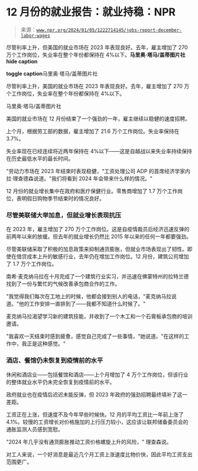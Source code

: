 <!--yml

category: 未分类

date: 2024-05-27 14:35:29

-->

# 12 月份的就业报告：就业持稳：NPR

> 来源：[`www.npr.org/2024/01/05/1222714145/jobs-report-december-labor-wages`](https://www.npr.org/2024/01/05/1222714145/jobs-report-december-labor-wages)

尽管利率上升，但美国的就业市场在 2023 年表现良好。去年，雇主增加了 270 万个工作岗位，失业率在整个年份都保持在 4%以下。**马里奥·塔马/盖蒂图片社** ****hide caption****

****toggle caption****马里奥·塔马/盖蒂图片社

尽管利率上升，美国的就业市场在 2023 年表现良好。去年，雇主增加了 270 万个工作岗位，失业率在整个年份都保持在 4%以下。

马里奥·塔马/盖蒂图片社

美国的就业市场在 12 月份结束了一个强劲的一年，雇主继续以稳健的速度招聘。

上个月，根据劳工部的数据，雇主增加了 21.6 万个工作岗位。失业率保持在 3.7%。

失业率现在已经连续将近两年保持在 4%以下——这是自越战以来失业率持续保持在历史最低水平的最长时间。

"劳动力市场在 2023 年结束时表现稳健，"工资处理公司 ADP 的首席经济学家内拉·理查德森说道。"我们将看到 2024 年会带来什么样的情况。"

12 月份的就业增长集中在政府和医疗保健行业。零售商增加了 1.7 万个工作岗位，表明假日购物季节结束时的情况良好。

### 尽管美联储大举加息，但就业增长表现抗压

在 2023 年，雇主增加了 270 万个工作岗位。这是自疫情裁员后经济迅速反弹的前两年以来的放缓。但去年的就业增长仍然比 2015 年以来的任何一年都要强劲。

尽管美联储采取了积极的加息政策来抑制通货膨胀，但就业市场表现出了韧性。即使在借贷成本上升的敏感行业，去年仍在增加工作岗位。12 月份，建筑公司增加了 1.7 万个工作岗位。

南希·麦克纳马拉在十月完成了一个建筑行业实习，并迅速在佛蒙特州的拉特兰德找到了一份与繁忙的气候改善承包商合作的工作。

"我觉得我们每次在工地上的时候，他都会接到别人的电话，"麦克纳马拉说道。"他的工作安排一直排到了——我都不知道什么时候了。"

麦克纳马拉渴望学习新的建筑技能，并收到了一个木工和一个石膏板承包商的培训邀请。

"我喜欢一天结束时感到疲惫，感觉自己完成了一些事情，"她说道。"在这样的工作中，我正是这种感觉。"

### 酒店、餐馆仍未恢复到疫情前的水平

休闲和酒店业——包括餐馆和酒店——上个月增加了 4 万个工作岗位，但该行业的整体就业水平仍未完全恢复到疫情前的水平。

政府就业也在疫情后迟迟未能反弹，但 2023 年政府的强劲招聘最终填补了这一差距。

工资正在上涨，但速度不及今年早些时候快。12 月的平均工资比一年前上涨了 4.1%。较慢的工资增长对价格施加的上行压力较小，这应该让联邦储备委员会的通胀监测人员感到宽慰。

"2024 年几乎没有通货膨胀推动工资价格螺旋上升的风险，" 理查森说。

对工人来说，一个好消息是最近几个月工资上涨速度比物价快，因此平均工资支出范围更广。
